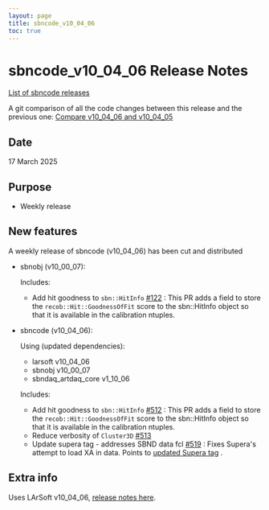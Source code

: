```yaml
---
layout: page
title: sbncode_v10_04_06
toc: true
---
```


sbncode_v10_04_06 Release Notes
=======================================================================================

[List of sbncode releases](https://sbnsoftware.github.io/AnalysisInfrastructure/ReleaseManagement/Releases/List_of_SBN_code_releases)

A git comparison of all the code changes between this release and the previous one: [Compare v10_04_06 and v10_04_05](https://github.com/SBNSoftware/sbncode/compare/v10_04_05...v10_04_06)

Date
---------------------------------------------------
17 March 2025

Purpose
---------------------------------------------------
* Weekly release

New features
---------------------------------------------------
A weekly release of sbncode (v10_04_06) has been cut and distributed

* sbnobj (v10_00_07):
  
  Includes:
  
  * Add hit goodness to `sbn::HitInfo` [#122](https://github.com/SBNSoftware/sbnobj/pull/122) : This PR adds a field to store the `recob::Hit::GoodnessOfFit` score to the sbn::HitInfo object so that it is available in the calibration ntuples.

* sbncode (v10_04_06):

  Using (updated dependencies):
  * larsoft			        v10_04_06
  * sbnobj              v10_00_07
  * sbndaq_artdaq_core  v1_10_06

   Includes:
  
  * Add hit goodness to `sbn::HitInfo` [#512](https://github.com/SBNSoftware/sbncode/pull/512) : This PR adds a field to store the `recob::Hit::GoodnessOfFit` score to the sbn::HitInfo object so that it is available in the calibration ntuples.
  * Reduce verbosity of `Cluster3D` [#513](https://github.com/SBNSoftware/sbncode/pull/513)
  * Update supera tag - addresses SBND data fcl [#519](https://github.com/SBNSoftware/sbncode/pull/519) : Fixes Supera's attempt to load XA in data. Points to [updated Supera tag](https://github.com/SBNSoftware/sbncode/pull/519/commits/c849df284e5caae4ea029dc4bc67f365edde8d60) .
    
Extra info
---------------------------------------------------
Uses LArSoft v10_04_06, [release notes here](https://github.com/LArSoft/larsoft/releases/tag/v10_04_06).
